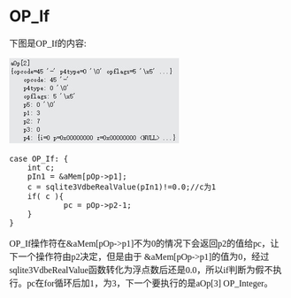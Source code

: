 # OP_If
<font face="微软雅黑" size="3px">

下图是OP_If的内容:

![]( 4-5-6.jpg)
```
case OP_If: {
	int c;
  	pIn1 = &aMem[pOp->p1];
	c = sqlite3VdbeRealValue(pIn1)!=0.0;//c为1
 	if( c ){
    		pc = pOp->p2-1;
  	}
}
```
OP_If操作符在&aMem[pOp->p1]不为0的情况下会返回p2的值给pc，让下一个操作符由p2决定，但是由于  &aMem[pOp->p1]的值为0，经过sqlite3VdbeRealValue函数转化为浮点数后还是0.0，所以if判断为假不执行。pc在for循环后加1，为3，下一个要执行的是aOp[3] OP_Integer。
